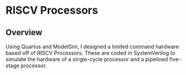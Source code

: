 # RISCV Processors

## Overview

Using Quartus and ModelSim, I designed a limited command hardware based off of RISCV Processors. These are coded in SystemVerilog to simulate the hardware of a single-cycle processor and a pipelined five-stage processor.

